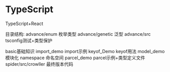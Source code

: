# TypeScript
TypeScript+React

目录结构:
advance/enum 枚举类型
advance/genetic 泛型
advance/src  tsconfig测试+类型保护

basic基础知识
import_demo  import示例
keyof_Demo keyof用法
model_demo 模块化
namespace 命名空间
parcel_demo parcel示例+类型定义文件
spider/src/crowller 最终版本代码